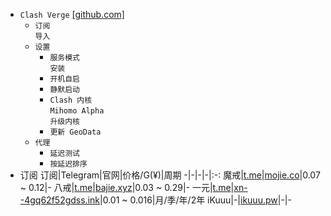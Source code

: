 * `Clash Verge` [[github.com]](https://github.com/clash-verge-rev/clash-verge-rev/releases)
  * `订阅`  
`导入`
  * `设置`
    * `服务模式`  
`安装`
    * `开机自启`
    * `静默启动`
    * `Clash 内核`  
`Mihomo Alpha`  
`升级内核`
    * `更新 GeoData`
  * `代理`  
    * `延迟测试`
    * `按延迟排序`
* 订阅
  订阅|Telegram|官网|价格/G(¥)|周期
  -|-|-|-|:-:
  魔戒|[t.me](https://t.me/Lord_Rings)|[mojie.co](https://mojie.co/register?aff=dLJZVRjS)|0.07 ~ 0.12|-
  八戒|[t.me](https://t.me/bajiebest)|[bajie.xyz](https://bajie.xyz/register?aff=mb9BWzxH)|0.03 ~ 0.29|-
  一元|[t.me](https://t.me/yyjc_channel)|[xn--4gq62f52gdss.ink](https://xn--4gq62f52gdss.ink/#/register?code=y2jXYwMb)|0.01 ~ 0.016|月/季/年/2年
  iKuuu|-|[ikuuu.pw](https://ikuuu.pw/auth/register?code=AqDG)|-|-